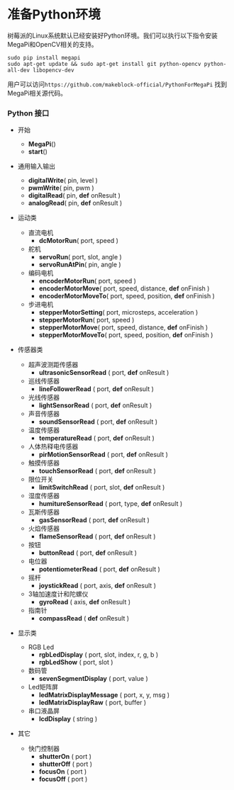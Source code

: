 # 准备Python环境

树莓派的Linux系统默认已经安装好Python环境。我们可以执行以下指令安装MegaPi和OpenCV相关的支持。
```
sudo pip install megapi
sudo apt-get update && sudo apt-get install git python-opencv python-all-dev libopencv-dev
```
用户可以访问```https://github.com/makeblock-official/PythonForMegaPi``` 找到MegaPi相关源代码。


### Python 接口

 * 开始
 	* **MegaPi**()
 	* **start**()
 	
 * 通用输入输出
 	* **digitalWrite**( pin, level )
 	* **pwmWrite**( pin, pwm )
 	* **digitalRead**( pin, **def** onResult )
 	* **analogRead**( pin, **def** onResult )
 	
 * 运动类
	* 直流电机
	  * **dcMotorRun**( port, speed )
	* 舵机
	  * **servoRun**( port, slot, angle )
	  * **servoRunAtPin**( pin, angle )
	* 编码电机
	  * **encoderMotorRun**( port, speed )
	  * **encoderMotorMove**( port, speed, distance, **def** onFinish )
	  * **encoderMotorMoveTo**( port, speed, position, **def** onFinish )
	* 步进电机
	  * **stepperMotorSetting**( port, microsteps, acceleration )
	  * **stepperMotorRun**( port, speed )
	  * **stepperMotorMove**( port, speed, distance, **def** onFinish )
	  * **stepperMotorMoveTo**( port, speed, position, **def** onFinish )
	  
 * 传感器类
 	* 超声波测距传感器
 	  * **ultrasonicSensorRead** ( port, **def** onResult ) 
 	* 巡线传感器
 	  * **lineFollowerRead** ( port, **def** onResult ) 
 	* 光线传感器
 	  * **lightSensorRead** ( port, **def** onResult ) 
 	* 声音传感器
 	  * **soundSensorRead** ( port, **def** onResult ) 
 	* 温度传感器
 	  * **temperatureRead** ( port, **def** onResult ) 
 	* 人体热释电传感器
 	  * **pirMotionSensorRead** ( port, **def** onResult ) 
 	* 触摸传感器
 	  * **touchSensorRead** ( port, **def** onResult ) 
 	* 限位开关
 	  * **limitSwitchRead** ( port, slot, **def** onResult ) 
 	* 湿度传感器
 	  * **humitureSensorRead** ( port, type, **def** onResult ) 
 	* 瓦斯传感器
 	  * **gasSensorRead** ( port, **def** onResult )
 	* 火焰传感器
 	  * **flameSensorRead** ( port, **def** onResult ) 
 	* 按钮
 	  * **buttonRead** ( port, **def** onResult ) 
 	* 电位器
 	  * **potentiometerRead** ( port, **def** onResult )
 	* 摇杆
 	  * **joystickRead** ( port, axis, **def** onResult )
 	* 3轴加速度计和陀螺仪
 	  * **gyroRead** ( axis, **def** onResult )
 	* 指南针
 	  * **compassRead** ( **def** onResult )
 	
 * 显示类
 	* RGB Led
 	  * **rgbLedDisplay** ( port, slot, index, r, g, b )
 	  * **rgbLedShow** ( port, slot )
 	* 数码管
 	  * **sevenSegmentDisplay** ( port, value )
 	* Led矩阵屏
 	  * **ledMatrixDisplayMessage** ( port, x, y, msg )
 	  * **ledMatrixDisplayRaw** ( port, buffer )
 	* 串口液晶屏
 	  * **lcdDisplay** ( string )
 	  
 * 其它
 	* 快门控制器
	  * **shutterOn** ( port )
	  * **shutterOff** ( port )
	  * **focusOn** ( port )
	  * **focusOff** ( port )
